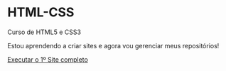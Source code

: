 # HTML-CSS
 Curso de HTML5 e CSS3

 Estou aprendendo a criar sites e agora vou gerenciar meus repositórios!

 <a href='https://alex-majdalani.github.io/HTML-CSS/EXERCICIOS/ex021(desafio)/androide.html'>Executar o 1º Site completo</a>
